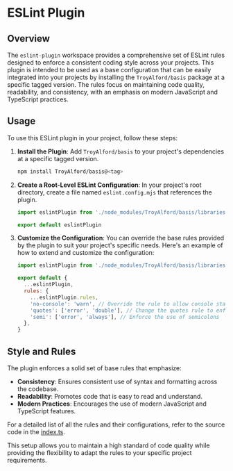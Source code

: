 # ESLint Plugin

## Overview

The `eslint-plugin` workspace provides a comprehensive set of ESLint rules designed to enforce a consistent coding style across your projects. This plugin is intended to be used as a base configuration that can be easily integrated into your projects by installing the `TroyAlford/basis` package at a specific tagged version. The rules focus on maintaining code quality, readability, and consistency, with an emphasis on modern JavaScript and TypeScript practices.

## Usage

To use this ESLint plugin in your project, follow these steps:

1. **Install the Plugin**: Add `TroyAlford/basis` to your project's dependencies at a specific tagged version.

   ```bash
   npm install TroyAlford/basis@<tag>
   ```

2. **Create a Root-Level ESLint Configuration**: In your project's root directory, create a file named `eslint.config.mjs` that references the plugin.

   ```javascript
   import eslintPlugin from './node_modules/TroyAlford/basis/libraries/eslint-plugin/dist/index.mjs'

   export default eslintPlugin
   ```

3. **Customize the Configuration**: You can override the base rules provided by the plugin to suit your project's specific needs. Here's an example of how to extend and customize the configuration:

   ```javascript
   import eslintPlugin from './node_modules/TroyAlford/basis/libraries/eslint-plugin/dist/index.mjs'

   export default {
     ...eslintPlugin,
     rules: {
       ...eslintPlugin.rules,
       'no-console': 'warn', // Override the rule to allow console statements with a warning
       'quotes': ['error', 'double'], // Change the quotes rule to enforce double quotes
       'semi': ['error', 'always'], // Enforce the use of semicolons
     },
   }
   ```

## Style and Rules

The plugin enforces a solid set of base rules that emphasize:

- **Consistency**: Ensures consistent use of syntax and formatting across the codebase.
- **Readability**: Promotes code that is easy to read and understand.
- **Modern Practices**: Encourages the use of modern JavaScript and TypeScript features.

For a detailed list of all the rules and their configurations, refer to the source code in the [index.ts](./index.ts).

This setup allows you to maintain a high standard of code quality while providing the flexibility to adapt the rules to your specific project requirements.
